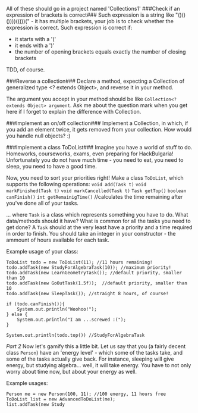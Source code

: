 All of these should go in a project named 'Collections1'
###Check if an expression of brackets is correct###
Such expression is a string like "()()())))((())(" - it has multiple brackets, your job is to check whether the expression is correct.
Such expression is correct if:
- it starts with a '('
- it ends with a ')'
- the number of opening brackets equals exactly the number of closing brackets

TDD, of course.
 
###Reverse a collection###
Declare a method, expecting a Collection of generalized type <? extends Object>, and reverse it in your method.

The argument you accept in your method should be like `Collection<? extends Object> argument`. Ask me about the question mark when you get here if I forget to explain the difference with Collection<Object>.


###Implement an on/off collection###
Implement a Collection, in which, if you add an element twice, it gets removed from your collection.
How would you handle null objects? :)

###Implement a class ToDoList###
Imagine you have a world of stuff to do.   
Homeworks, courseworks, exams, even preparing for HackBulgaria!  
Unfortunately you do not have much time - you need to eat, you need to sleep, you need to have a good time.  

Now, you need to sort your priorities right! Make a class `ToDoList`, which supports the following operations:
`void add(Task t)`
`void markFinished(Task t)`
`void markCancelled(Task t)`
`Task getTop()`
`boolean canFinish()`
`int getRemainigTime()` //calculates the time remaining after you've done all of your tasks.

... where `Task` is a class which represents something you have to do. What data/methods should it have? What is common for all the tasks you need to get done? 
A `Task` should at the very least have a priority and a time required in order to finish.
You should take an integer in your constructor - the ammount of hours available for each task.
 
Example usage of your class:
```
ToDoList todo = new ToDoList(11); //11 hours remaining!
todo.addTask(new StudyForAlgebraTask(10)); //maximum priority!
todo.addTask(new LearnGeometryTask()); //default priority, smaller than 10
todo.addTask(new GoOutTask(1.5f));  //default priority, smaller than 10
todo.addTask(new SleepTask()); //straight 8 hours, of course!

if (todo.canFinish()){
    System.out.println("Woohoo!");
} else {
    System.out.println("I am ...screwed :(");
}

System.out.println(todo.top()) //StudyForAlgebraTask

```

*Part 2*
Now let's gamify this a little bit.
Let us say that you (a fairly decent class `Person`) have an 'energy level' - which some of the tasks take, and some of the tasks actually give back.
For instance, sleeping will give energy, but studying algebra... well, it will take energy. 
You have to not only worry about time now, but about your energy as well.

Example usages:
```
Person me = new Person(100, 11); //100 energy, 11 hours free
ToDoList list = new AdvancedToDoList(me);
list.addTask(new Study



```
